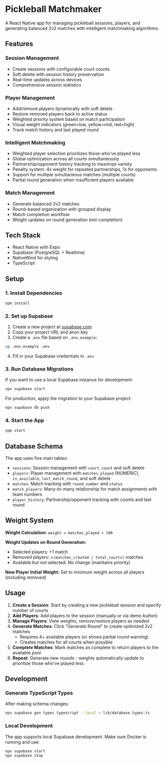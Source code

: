 # Pickleball Matchmaker

A React Native app for managing pickleball sessions, players, and generating balanced 2v2 matches with intelligent matchmaking algorithms.

## Features

### Session Management
- Create sessions with configurable court counts
- Soft delete with session history preservation
- Real-time updates across devices
- Comprehensive session statistics

### Player Management
- Add/remove players dynamically with soft delete
- Restore removed players back to active status
- Weighted priority system based on match participation
- Visual weight indicators (green=low, yellow=mid, red=high)
- Track match history and last played round

### Intelligent Matchmaking
- Weighted player selection prioritizes those who've played less
- Global optimization across all courts simultaneously
- Partnership/opponent history tracking to maximize variety
- Penalty system: 4x weight for repeated partnerships, 1x for opponents
- Support for multiple simultaneous matches (multiple courts)
- Partial round generation when insufficient players available

### Match Management
- Generate balanced 2v2 matches
- Round-based organization with grouped display
- Match completion workflow
- Weight updates on round generation (not completion)

## Tech Stack

- React Native with Expo
- Supabase (PostgreSQL + Realtime)
- NativeWind for styling
- TypeScript

## Setup

### 1. Install Dependencies

```bash
npm install
```

### 2. Set up Supabase

1. Create a new project at [supabase.com](https://supabase.com)
2. Copy your project URL and anon key
3. Create a `.env` file based on `.env.example`:

```bash
cp .env.example .env
```

4. Fill in your Supabase credentials in `.env`

### 3. Run Database Migrations

If you want to use a local Supabase instance for development:

```bash
npx supabase start
```

For production, apply the migration to your Supabase project:

```bash
npx supabase db push
```

### 4. Start the App

```bash
npm start
```

## Database Schema

The app uses five main tables:

- `sessions`: Session management with `court_count` and soft delete
- `players`: Player management with `matches_played` (NUMERIC), `is_available`, `last_match_round`, and soft delete
- `matches`: Match tracking with `round_number` and `status`
- `match_players`: Many-to-many relationship for match assignments with team numbers
- `player_history`: Partnership/opponent tracking with counts and last round

## Weight System

**Weight Calculation:** `weight = matches_played × 100`

**Weight Updates on Round Generation:**
- Selected players: +1 match
- Removed players: +`(matches_created / total_courts)` matches
- Available but not selected: No change (maintains priority)

**New Player Initial Weight:** Set to minimum weight across all players (including removed)

## Usage

1. **Create a Session**: Start by creating a new pickleball session and specify number of courts
2. **Add Players**: Add players to the session (manually or via demo button)
3. **Manage Players**: View weights, remove/restore players as needed
4. **Generate Matches**: Click "Generate Round" to create optimized 2v2 matches
   - Requires 4+ available players (or shows partial round warning)
   - Creates matches for all courts when possible
5. **Complete Matches**: Mark matches as complete to return players to the available pool
6. **Repeat**: Generate new rounds - weights automatically update to prioritize those who've played less

## Development

### Generate TypeScript Types

After making schema changes:

```bash
npx supabase gen types typescript --local > lib/database.types.ts
```

### Local Development

The app supports local Supabase development. Make sure Docker is running and use:

```bash
npx supabase start
npx supabase stop
```